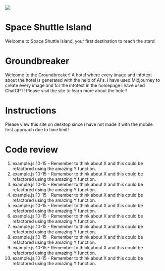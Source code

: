 ![](https://github.com/lovbackan/Git-lesson/blob/main/see%20you%20space%20cowboy.gif)

# Space Shuttle Island

Welcome to Space Shuttle Island, your first destination to reach the stars!

# Groundbreaker

Welcome to the Groundbreaker! A hotel where every image and infotext about the hotel is generated with the help of AI's. I have used Midjourney to create every image and for the infotext in the homepage i have used ChatGPT! Please visit the site to learn more about the hotel!

# Instructions

Please view this site on desktop since i have not made it with the mobile first approach due to time limit!

# Code review

1. example.js:10-15 - Remember to think about X and this could be refactored using the amazing Y function.
2. example.js:10-15 - Remember to think about X and this could be refactored using the amazing Y function.
3. example.js:10-15 - Remember to think about X and this could be refactored using the amazing Y function.
4. example.js:10-15 - Remember to think about X and this could be refactored using the amazing Y function.
5. example.js:10-15 - Remember to think about X and this could be refactored using the amazing Y function.
6. example.js:10-15 - Remember to think about X and this could be refactored using the amazing Y function.
7. example.js:10-15 - Remember to think about X and this could be refactored using the amazing Y function.
8. example.js:10-15 - Remember to think about X and this could be refactored using the amazing Y function.
9. example.js:10-15 - Remember to think about X and this could be refactored using the amazing Y function.
10. example.js:10-15 - Remember to think about X and this could be refactored using the amazing Y function.
